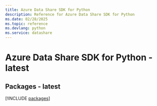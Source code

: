 ```yaml
---
title: Azure Data Share SDK for Python
description: Reference for Azure Data Share SDK for Python
ms.date: 02/28/2025
ms.topic: reference
ms.devlang: python
ms.service: datashare
---
```

# Azure Data Share SDK for Python - latest
## Packages - latest
[!INCLUDE [packages](data-share-index.md)]